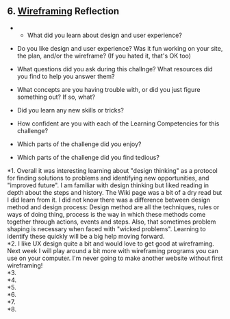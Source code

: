 ## 6. [Wireframing](6_wireframing/readme.md) Reflection

* * What did you learn about design and user experience? 
* Do you like design and user experience? Was it fun working on your site, the plan, and/or the wireframe? (If you hated it, that's OK too)

* What questions did you ask during this challnge? What resources did you find to help you answer them?  
* What concepts are you having trouble with, or did you just figure something out? If so, what?  
* Did you learn any new skills or tricks?
* How confident are you with each of the Learning Competencies for this challenge? 
* Which parts of the challenge did you enjoy?
* Which parts of the challenge did you find tedious?

<!-- Add your reflection here. Remove the comment markers -->

*1. Overall it was interesting learning about "design thinking" as a protocol for finding solutions to problems and identifying new opportunities, and "improved future". I am familiar with design thinking but liked reading in depth about the steps and history. The Wiki page was a bit of a dry read but I did learn from it. I did not know there was a difference between design method and design process: Design method are all the techniques, rules or ways of doing thing, process is the way in which these methods come together through actions, events and steps. Also, that sometimes problem shaping is necessary when faced with "wicked problems". Learning to identify these quickly will be a big help moving forward.
<br>
*2. I like UX design quite a bit and would love to get good at wireframing. Next week I will play around a bit more with wireframing programs you can use on your computer. I'm never going to make another website without first wireframing!
<br>
*3. 
<br>
*4.<br>
*5.<br>
*6.<br>
*7.<br>
*8.<br>
